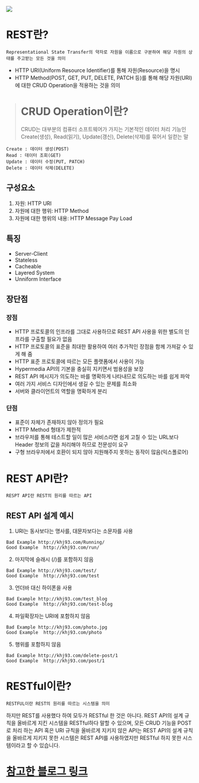 ![](https://velog.velcdn.com/images/blooper20/post/b36f1946-d253-4403-bf42-f3c3180bc8d6/image.png)

# REST란?

```
Representational State Transfer의 약자로 자원을 이름으로 구분하여 해당 자원의 상태를 주고받는 모든 것을 의미
```

- HTTP URI(Uniform Resource Identifier)를 통해 자원(Resource)을 명시
- HTTP Method(POST, GET, PUT, DELETE, PATCH 등)를 통해 해당 자원(URI)에 대한 CRUD Operation을 적용하는 것을 의미

> # CRUD Operation이란?
>
> CRUD는 대부분의 컴퓨터 소프트웨어가 가지는 기본적인 데이터 처리 기능인 Create(생성), Read(읽기), Update(갱신), Delete(삭제)를 묶어서 일컫는 말

```
Create : 데이터 생성(POST)
Read : 데이터 조회(GET)
Update : 데이터 수정(PUT, PATCH)
Delete : 데이터 삭제(DELETE)
```

## 구성요소

1. 자원: HTTP URI
2. 자원에 대한 행위: HTTP Method
3. 자원에 대한 행위의 내용: HTTP Message Pay Load

## 특징

- Server-Client
- Stateless
- Cacheable
- Layered System
- Unniform Interface

## 장단점

### 장점

- HTTP 프로토콜의 인프라를 그대로 사용하므로 REST API 사용을 위한 별도의 인프라를 구출할 필요가 없음
- HTTP 프로토콜의 표준을 최대한 활용하여 여러 추가적인 장점을 함께 가져갈 수 있게 해 줌
- HTTP 표준 프로토콜에 따르는 모든 플랫폼에서 사용이 가능
- Hypermedia API의 기본을 충실히 지키면서 범용성을 보장
- REST API 메시지가 의도하는 바를 명확하게 나타내므로 의도하는 바를 쉽게 파악
- 여러 가지 서비스 디자인에서 생길 수 있는 문제를 최소화
- 서버와 클라이언트의 역할을 명확하게 분리

### 단점

- 표준이 자체가 존재하지 않아 정의가 필요
- HTTP Method 형태가 제한적
- 브라우저를 통해 테스트할 일이 많은 서비스라면 쉽게 고칠 수 있는 URL보다 Header 정보의 값을 처리해야 하므로 전문성이 요구
- 구형 브라우저에서 호환이 되지 않아 지원해주지 못하는 동작이 많음(익스폴로어)

# REST API란?

```
RESPT API란 REST의 원리를 따르는 API
```

## REST API 설계 예시

1. URI는 동사보다는 명사를, 대문자보다는 소문자를 사용

```
Bad Example http://khj93.com/Running/
Good Example  http://khj93.com/run/
```

2. 마지막에 슬래시 (/)를 포함하지 않음

```
Bad Example http://khj93.com/test/
Good Example  http://khj93.com/test
```

3. 언더바 대신 하이폰을 사용

```
Bad Example http://khj93.com/test_blog
Good Example  http://khj93.com/test-blog
```

4. 파일확장자는 URI에 포함하지 않음

```
Bad Example http://khj93.com/photo.jpg
Good Example  http://khj93.com/photo
```

5. 행위를 포함하지 않음

```
Bad Example http://khj93.com/delete-post/1
Good Example  http://khj93.com/post/1
```

# RESTful이란?

```
RESTFUL이란 REST의 원리를 따르는 시스템을 의미
```

하지만 REST를 사용했다 하여 모두가 RESTful 한 것은 아니다.
REST API의 설계 규칙을 올바르게 지킨 시스템을 RESTful하다 말할 수 있으며, 모든 CRUD 기능을 POST로 처리 하는 API 혹은 URI 규칙을 올바르게 지키지 않은 API는 REST API의 설계 규칙을 올바르게 지키지 못한 시스템은 REST API를 사용하였지만 RESTful 하지 못한 시스템이라고 할 수 있습니다.

# [참고한 블로그 링크](https://khj93.tistory.com/entry/%EB%84%A4%ED%8A%B8%EC%9B%8C%ED%81%AC-REST-API%EB%9E%80-REST-RESTful%EC%9D%B4%EB%9E%80)
